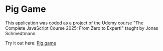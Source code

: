 # Pig Game

This application was coded as a project of the Udemy course "The Complete JavaScript Course 2025: From Zero to Expert!" taught by Jonas Schmedtmann.

Try it out here: [Pig game](<https://mikkelsons.github.io/pig-game/>)

